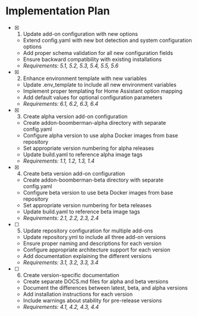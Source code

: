 # Implementation Plan

- [x] 1. Update add-on configuration with new options
  - Extend config.yaml with new bot detection and system configuration options
  - Add proper schema validation for all new configuration fields
  - Ensure backward compatibility with existing installations
  - _Requirements: 5.1, 5.2, 5.3, 5.4, 5.5, 5.6_

- [x] 2. Enhance environment template with new variables
  - Update .env_template to include all new environment variables
  - Implement proper templating for Home Assistant option mapping
  - Add default values for optional configuration parameters
  - _Requirements: 6.1, 6.2, 6.3, 6.4_

- [x] 3. Create alpha version add-on configuration
  - Create addon-boomberman-alpha directory with separate config.yaml
  - Configure alpha version to use alpha Docker images from base repository
  - Set appropriate version numbering for alpha releases
  - Update build.yaml to reference alpha image tags
  - _Requirements: 1.1, 1.2, 1.3, 1.4_

- [x] 4. Create beta version add-on configuration
  - Create addon-boomberman-beta directory with separate config.yaml
  - Configure beta version to use beta Docker images from base repository
  - Set appropriate version numbering for beta releases
  - Update build.yaml to reference beta image tags
  - _Requirements: 2.1, 2.2, 2.3, 2.4_

- [ ] 5. Update repository configuration for multiple add-ons
  - Update repository.yml to include all three add-on versions
  - Ensure proper naming and descriptions for each version
  - Configure appropriate architecture support for each version
  - Add documentation explaining the different versions
  - _Requirements: 3.1, 3.2, 3.3, 3.4_

- [ ] 6. Create version-specific documentation
  - Create separate DOCS.md files for alpha and beta versions
  - Document the differences between latest, beta, and alpha versions
  - Add installation instructions for each version
  - Include warnings about stability for pre-release versions
  - _Requirements: 4.1, 4.2, 4.3, 4.4_


